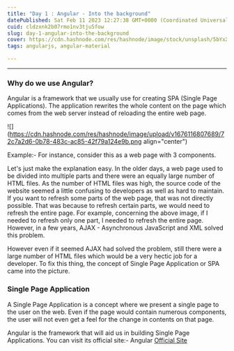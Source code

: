 ```yaml
---
title: "Day 1 : Angular - Into the background"
datePublished: Sat Feb 11 2023 12:27:38 GMT+0000 (Coordinated Universal Time)
cuid: cldzxnk2b07rmo1nv3tju5fow
slug: day-1-angular-into-the-background
cover: https://cdn.hashnode.com/res/hashnode/image/stock/unsplash/5bYxXawHOQg/upload/e7bb7a581027a819821c2cc525c98468.jpeg
tags: angularjs, angular-material

---
```


---

### Why do we use Angular?

Angular is a framework that we usually use for creating SPA (Single Page Applications). The application rewrites the whole content on the page which comes from the web server instead of reloading the entire web page.

![](https://cdn.hashnode.com/res/hashnode/image/upload/v1676116807689/72c7a2d6-0b78-483c-ac85-42f79a124e9b.png align="center")

Example:- For instance, consider this as a web page with 3 components.

Let's just make the explanation easy. In the older days, a web page used to be divided into multiple parts and there were an equally large number of HTML files. As the number of HTML files was high, the source code of the website seemed a little confusing to developers as well as hard to maintain. If you want to refresh some parts of the web page, that was not directly possible. That was because to refresh certain parts, we would need to refresh the entire page. For example, concerning the above image, if I needed to refresh only one part, I needed to refresh the entire page. However, in a few years, AJAX - Asynchronous JavaScript and XML solved this problem.

However even if it seemed AJAX had solved the problem, still there were a large number of HTML files which would be a very hectic job for a developer. To fix this thing, the concept of Single Page Application or SPA came into the picture.

### Single Page Application

A Single Page Application is a concept where we present a single page to the user on the web. Even if the page would contain numerous components, the user will not even get a feel for the change in contents on that page.

Angular is the framework that will aid us in building Single Page Applications. You can visit its official site:- Angular [Official Site](https://angular.io/)